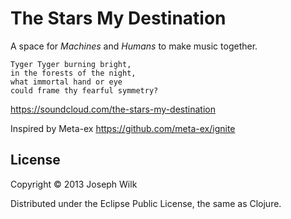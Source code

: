 # The Stars My Destination

A space for _Machines_ and _Humans_ to make music together.

    Tyger Tyger burning bright,
    in the forests of the night,
    what immortal hand or eye
    could frame thy fearful symmetry?

https://soundcloud.com/the-stars-my-destination

Inspired by Meta-ex https://github.com/meta-ex/ignite

## License

Copyright © 2013 Joseph Wilk

Distributed under the Eclipse Public License, the same as Clojure.
